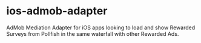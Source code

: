 # ios-admob-adapter
AdMob Mediation Adapter for iOS apps looking to load and show Rewarded Surveys from Pollfish in the same waterfall with other Rewarded Ads.
